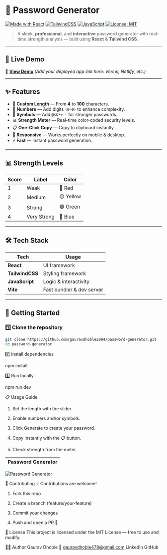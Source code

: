 # 🔐 Password Generator

[![Made with React](https://img.shields.io/badge/Made%20with-React-61DAFB?style=for-the-badge&logo=react&logoColor=black)](https://react.dev/)
[![TailwindCSS](https://img.shields.io/badge/Styled%20with-TailwindCSS-38B2AC?style=for-the-badge&logo=tailwind-css&logoColor=white)](https://tailwindcss.com/)
[![JavaScript](https://img.shields.io/badge/Code-JavaScript-F7DF1E?style=for-the-badge&logo=javascript&logoColor=black)](https://developer.mozilla.org/en-US/docs/Web/JavaScript)
[![License: MIT](https://img.shields.io/badge/License-MIT-green.svg?style=for-the-badge)](LICENSE)

> A sleek, **professional**, and **interactive** password generator with real-time strength analysis — built using **React** & **Tailwind CSS**.

---

## 🎥 Live Demo

🚀 **[View Demo](#)** *(Add your deployed app link here: Vercel, Netlify, etc.)*

---

## ✨ Features

- 🎯 **Custom Length** — From **4** to **100** characters.
- 🔢 **Numbers** — Add digits `(0–9)` to enhance complexity.
- 🔣 **Symbols** — Add `@$&*+-~` for stronger passwords.
- 📊 **Strength Meter** — Real-time color-coded security levels.
- 📋 **One-Click Copy** — Copy to clipboard instantly.
- 📱 **Responsive** — Works perfectly on mobile & desktop.
- ⚡ **Fast** — Instant password generation.

---

## 📊 Strength Levels

| Score | Label         | Color       |
|-------|--------------|-------------|
| 1     | Weak         | 🔴 Red      |
| 2     | Medium       | 🟡 Yellow   |
| 3     | Strong       | 🟢 Green    |
| 4     | Very Strong  | 🔵 Blue     |

---

## 🛠 Tech Stack

| Tech            | Usage                           |
|-----------------|---------------------------------|
| **React**       | UI framework                   |
| **TailwindCSS** | Styling framework              |
| **JavaScript**  | Logic & interactivity          |
| **Vite**        | Fast bundler & dev server      |

---

## 🚀 Getting Started

### 1️⃣ Clone the repository
```bash
git clone https://github.com/gauravdhoble2004/password-generator.git
cd password-generator
```
2️⃣ Install dependencies

npm install

3️⃣ Run locally

npm run dev

📋 Usage Guide
1. Set the length with the slider.

2. Enable numbers and/or symbols.

3. Click Generate to create your password.

4. Copy instantly with the 📋 button.

5. Check strength from the meter.

| Password Generator                                                                                       |
| -------------------------------------------------------------------------------------------------------- |
![Password Generator](https://github.com/user-attachments/assets/ca7328c7-4210-4169-91e3-e04cd7b49801)

🤝 Contributing
💡 Contributions are welcome!

1. Fork this repo

2. Create a branch (feature/your-feature)

3. Commit your changes

4. Push and open a PR 🚀

📜 License
This project is licensed under the MIT License — free to use and modify.

👨‍💻 Author
Gaurav Dhoble
📧 gauravdhoble478@gmail.com
LinkedIn
GitHub
